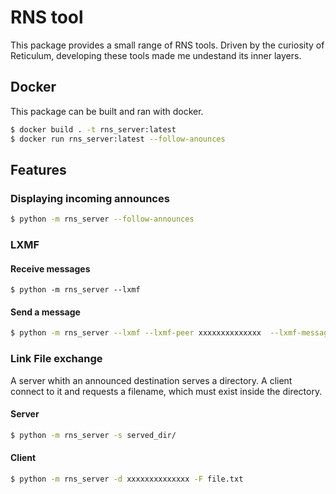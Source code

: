 # RNS tool
This package provides a small range of RNS tools. Driven by the curiosity of Reticulum, developing these tools made me undestand its inner layers.

## Docker
This package can be built and ran with docker.

```bash
$ docker build . -t rns_server:latest
$ docker run rns_server:latest --follow-anounces
```

## Features

### Displaying incoming announces

```bash
$ python -m rns_server --follow-announces
```

### LXMF

#### Receive messages
```
$ python -m rns_server --lxmf
```

#### Send a message 
```bash
$ python -m rns_server --lxmf --lxmf-peer xxxxxxxxxxxxxx  --lxmf-message "test!"
```

### Link File exchange
A server whith an announced destination serves a directory. A client connect to it and requests a filename, which must exist inside the directory.

#### Server
```bash
$ python -m rns_server -s served_dir/
```

#### Client
```bash
$ python -m rns_server -d xxxxxxxxxxxxxx -F file.txt
```

